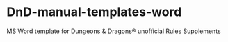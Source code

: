 # DnD-manual-templates-word
MS Word template for Dungeons &amp; Dragons® unofficial Rules Supplements
